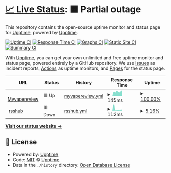 # [📈 Live Status](https://status.baolongzhanshi.com): <!--live status--> **🟧 Partial outage**

This repository contains the open-source uptime monitor and status page for [Upptime](https://upptime.js.org), powered by [Upptime](https://github.com/upptime/upptime).

[![Uptime CI](https://github.com/53934/upptime/workflows/Uptime%20CI/badge.svg)](https://github.com/53934/upptime/actions?query=workflow%3A%22Uptime+CI%22)
[![Response Time CI](https://github.com/53934/upptime/workflows/Response%20Time%20CI/badge.svg)](https://github.com/53934/upptime/actions?query=workflow%3A%22Response+Time+CI%22)
[![Graphs CI](https://github.com/53934/upptime/workflows/Graphs%20CI/badge.svg)](https://github.com/53934/upptime/actions?query=workflow%3A%22Graphs+CI%22)
[![Static Site CI](https://github.com/53934/upptime/workflows/Static%20Site%20CI/badge.svg)](https://github.com/53934/upptime/actions?query=workflow%3A%22Static+Site+CI%22)
[![Summary CI](https://github.com/53934/upptime/workflows/Summary%20CI/badge.svg)](https://github.com/53934/upptime/actions?query=workflow%3A%22Summary+CI%22)

With [Upptime](https://upptime.js.org), you can get your own unlimited and free uptime monitor and status page, powered entirely by a GitHub repository. We use [Issues](https://github.com/upptime/upptime/issues) as incident reports, [Actions](https://github.com/53934/upptime/actions) as uptime monitors, and [Pages](https://status.baolongzhanshi.com) for the status page.

<!--start: status pages-->
<!-- This summary is generated by Upptime (https://github.com/upptime/upptime) -->
<!-- Do not edit this manually, your changes will be overwritten -->
<!-- prettier-ignore -->
| URL | Status | History | Response Time | Uptime |
| --- | ------ | ------- | ------------- | ------ |
| <img alt="" src="https://icons.duckduckgo.com/ip3/myvapereview.com.ico" height="13"> [Myvapereview](https://myvapereview.com/) | 🟩 Up | [myvapereview.yml](https://github.com/0xd2ae/upptime/commits/HEAD/history/myvapereview.yml) | <details><summary><img alt="Response time graph" src="./graphs/myvapereview/response-time-week.png" height="20"> 145ms</summary><br><a href="https://status.baolongzhanshi.com/history/myvapereview"><img alt="Response time 169" src="https://img.shields.io/endpoint?url=https%3A%2F%2Fraw.githubusercontent.com%2F0xd2ae%2Fupptime%2FHEAD%2Fapi%2Fmyvapereview%2Fresponse-time.json"></a><br><a href="https://status.baolongzhanshi.com/history/myvapereview"><img alt="24-hour response time 135" src="https://img.shields.io/endpoint?url=https%3A%2F%2Fraw.githubusercontent.com%2F0xd2ae%2Fupptime%2FHEAD%2Fapi%2Fmyvapereview%2Fresponse-time-day.json"></a><br><a href="https://status.baolongzhanshi.com/history/myvapereview"><img alt="7-day response time 145" src="https://img.shields.io/endpoint?url=https%3A%2F%2Fraw.githubusercontent.com%2F0xd2ae%2Fupptime%2FHEAD%2Fapi%2Fmyvapereview%2Fresponse-time-week.json"></a><br><a href="https://status.baolongzhanshi.com/history/myvapereview"><img alt="30-day response time 169" src="https://img.shields.io/endpoint?url=https%3A%2F%2Fraw.githubusercontent.com%2F0xd2ae%2Fupptime%2FHEAD%2Fapi%2Fmyvapereview%2Fresponse-time-month.json"></a><br><a href="https://status.baolongzhanshi.com/history/myvapereview"><img alt="1-year response time 169" src="https://img.shields.io/endpoint?url=https%3A%2F%2Fraw.githubusercontent.com%2F0xd2ae%2Fupptime%2FHEAD%2Fapi%2Fmyvapereview%2Fresponse-time-year.json"></a></details> | <details><summary><a href="https://status.baolongzhanshi.com/history/myvapereview">100.00%</a></summary><a href="https://status.baolongzhanshi.com/history/myvapereview"><img alt="All-time uptime 99.74%" src="https://img.shields.io/endpoint?url=https%3A%2F%2Fraw.githubusercontent.com%2F0xd2ae%2Fupptime%2FHEAD%2Fapi%2Fmyvapereview%2Fuptime.json"></a><br><a href="https://status.baolongzhanshi.com/history/myvapereview"><img alt="24-hour uptime 100.00%" src="https://img.shields.io/endpoint?url=https%3A%2F%2Fraw.githubusercontent.com%2F0xd2ae%2Fupptime%2FHEAD%2Fapi%2Fmyvapereview%2Fuptime-day.json"></a><br><a href="https://status.baolongzhanshi.com/history/myvapereview"><img alt="7-day uptime 100.00%" src="https://img.shields.io/endpoint?url=https%3A%2F%2Fraw.githubusercontent.com%2F0xd2ae%2Fupptime%2FHEAD%2Fapi%2Fmyvapereview%2Fuptime-week.json"></a><br><a href="https://status.baolongzhanshi.com/history/myvapereview"><img alt="30-day uptime 99.74%" src="https://img.shields.io/endpoint?url=https%3A%2F%2Fraw.githubusercontent.com%2F0xd2ae%2Fupptime%2FHEAD%2Fapi%2Fmyvapereview%2Fuptime-month.json"></a><br><a href="https://status.baolongzhanshi.com/history/myvapereview"><img alt="1-year uptime 99.74%" src="https://img.shields.io/endpoint?url=https%3A%2F%2Fraw.githubusercontent.com%2F0xd2ae%2Fupptime%2FHEAD%2Fapi%2Fmyvapereview%2Fuptime-year.json"></a></details>
| <img alt="" src="https://icons.duckduckgo.com/ip3/rsshub.acos.one.ico" height="13"> [rsshub](https://rsshub.acos.one/) | 🟥 Down | [rsshub.yml](https://github.com/0xd2ae/upptime/commits/HEAD/history/rsshub.yml) | <details><summary><img alt="Response time graph" src="./graphs/rsshub/response-time-week.png" height="20"> 112ms</summary><br><a href="https://status.baolongzhanshi.com/history/rsshub"><img alt="Response time 379" src="https://img.shields.io/endpoint?url=https%3A%2F%2Fraw.githubusercontent.com%2F0xd2ae%2Fupptime%2FHEAD%2Fapi%2Frsshub%2Fresponse-time.json"></a><br><a href="https://status.baolongzhanshi.com/history/rsshub"><img alt="24-hour response time 239" src="https://img.shields.io/endpoint?url=https%3A%2F%2Fraw.githubusercontent.com%2F0xd2ae%2Fupptime%2FHEAD%2Fapi%2Frsshub%2Fresponse-time-day.json"></a><br><a href="https://status.baolongzhanshi.com/history/rsshub"><img alt="7-day response time 112" src="https://img.shields.io/endpoint?url=https%3A%2F%2Fraw.githubusercontent.com%2F0xd2ae%2Fupptime%2FHEAD%2Fapi%2Frsshub%2Fresponse-time-week.json"></a><br><a href="https://status.baolongzhanshi.com/history/rsshub"><img alt="30-day response time 379" src="https://img.shields.io/endpoint?url=https%3A%2F%2Fraw.githubusercontent.com%2F0xd2ae%2Fupptime%2FHEAD%2Fapi%2Frsshub%2Fresponse-time-month.json"></a><br><a href="https://status.baolongzhanshi.com/history/rsshub"><img alt="1-year response time 379" src="https://img.shields.io/endpoint?url=https%3A%2F%2Fraw.githubusercontent.com%2F0xd2ae%2Fupptime%2FHEAD%2Fapi%2Frsshub%2Fresponse-time-year.json"></a></details> | <details><summary><a href="https://status.baolongzhanshi.com/history/rsshub">5.16%</a></summary><a href="https://status.baolongzhanshi.com/history/rsshub"><img alt="All-time uptime 54.58%" src="https://img.shields.io/endpoint?url=https%3A%2F%2Fraw.githubusercontent.com%2F0xd2ae%2Fupptime%2FHEAD%2Fapi%2Frsshub%2Fuptime.json"></a><br><a href="https://status.baolongzhanshi.com/history/rsshub"><img alt="24-hour uptime 0.00%" src="https://img.shields.io/endpoint?url=https%3A%2F%2Fraw.githubusercontent.com%2F0xd2ae%2Fupptime%2FHEAD%2Fapi%2Frsshub%2Fuptime-day.json"></a><br><a href="https://status.baolongzhanshi.com/history/rsshub"><img alt="7-day uptime 5.16%" src="https://img.shields.io/endpoint?url=https%3A%2F%2Fraw.githubusercontent.com%2F0xd2ae%2Fupptime%2FHEAD%2Fapi%2Frsshub%2Fuptime-week.json"></a><br><a href="https://status.baolongzhanshi.com/history/rsshub"><img alt="30-day uptime 54.58%" src="https://img.shields.io/endpoint?url=https%3A%2F%2Fraw.githubusercontent.com%2F0xd2ae%2Fupptime%2FHEAD%2Fapi%2Frsshub%2Fuptime-month.json"></a><br><a href="https://status.baolongzhanshi.com/history/rsshub"><img alt="1-year uptime 54.58%" src="https://img.shields.io/endpoint?url=https%3A%2F%2Fraw.githubusercontent.com%2F0xd2ae%2Fupptime%2FHEAD%2Fapi%2Frsshub%2Fuptime-year.json"></a></details>

<!--end: status pages-->

[**Visit our status website →**](https://status.baolongzhanshi.com)

## 📄 License

- Powered by: [Upptime](https://github.com/upptime/upptime)
- Code: [MIT](./LICENSE) © [Upptime](https://upptime.js.org)
- Data in the `./history` directory: [Open Database License](https://opendatacommons.org/licenses/odbl/1-0/)
